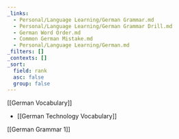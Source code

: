 ```yaml
---
_links:
  - Personal/Language Learning/German Grammar.md
  - Personal/Language Learning/German Grammar Drill.md
  - German Word Order.md
  - Common German Mistake.md
  - Personal/Language Learning/German.md
_filters: []
_contexts: []
_sort:
  field: rank
  asc: false
  group: false
---
```


[[German Vocabulary]]
+ [[German Technology Vocabulary]]

[[German Grammar 1]]


